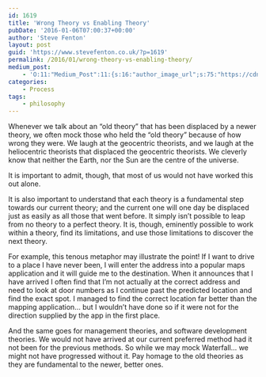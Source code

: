 ```yaml
---
id: 1619
title: 'Wrong Theory vs Enabling Theory'
pubDate: '2016-01-06T07:00:37+00:00'
author: 'Steve Fenton'
layout: post
guid: 'https://www.stevefenton.co.uk/?p=1619'
permalink: /2016/01/wrong-theory-vs-enabling-theory/
medium_post:
    - 'O:11:"Medium_Post":11:{s:16:"author_image_url";s:75:"https://cdn-images-1.medium.com/fit/c/400/400/1*eXkhfEuF41g5W_xnc_ydLA.jpeg";s:10:"author_url";s:38:"https://medium.com/@steve.fenton.co.uk";s:11:"byline_name";N;s:12:"byline_email";N;s:10:"cross_link";s:3:"yes";s:2:"id";s:11:"63721e5cf2d";s:21:"follower_notification";s:3:"yes";s:7:"license";s:19:"all-rights-reserved";s:14:"publication_id";s:2:"-1";s:6:"status";s:5:"draft";s:3:"url";s:50:"https://medium.com/@steve.fenton.co.uk/63721e5cf2d";}'
categories:
    - Process
tags:
    - philosophy
---
```


Whenever we talk about an “old theory” that has been displaced by a newer theory, we often mock those who held the “old theory” because of how wrong they were. We laugh at the geocentric theorists, and we laugh at the heliocentric theorists that displaced the geocentric theorists. We cleverly know that neither the Earth, nor the Sun are the centre of the universe.

It is important to admit, though, that most of us would not have worked this out alone.

It is also important to understand that each theory is a fundamental step towards our current theory; and the current one will one day be displaced just as easily as all those that went before. It simply isn’t possible to leap from no theory to a perfect theory. It is, though, eminently possible to work within a theory, find its limitations, and use those limitations to discover the next theory.

For example, this tenous metaphor may illustrate the point! If I want to drive to a place I have never been, I will enter the address into a popular maps application and it will guide me to the destination. When it announces that I have arrived I often find that I’m not actually at the correct address and need to look at door numbers as I continue past the predicted location and find the exact spot. I managed to find the correct location far better than the mapping application… but I wouldn’t have done so if it were not for the direction supplied by the app in the first place.

And the same goes for management theories, and software development theories. We would not have arrived at our current preferred method had it not been for the previous methods. So while we may mock Waterfall… we might not have progressed without it. Pay homage to the old theories as they are fundamental to the newer, better ones.